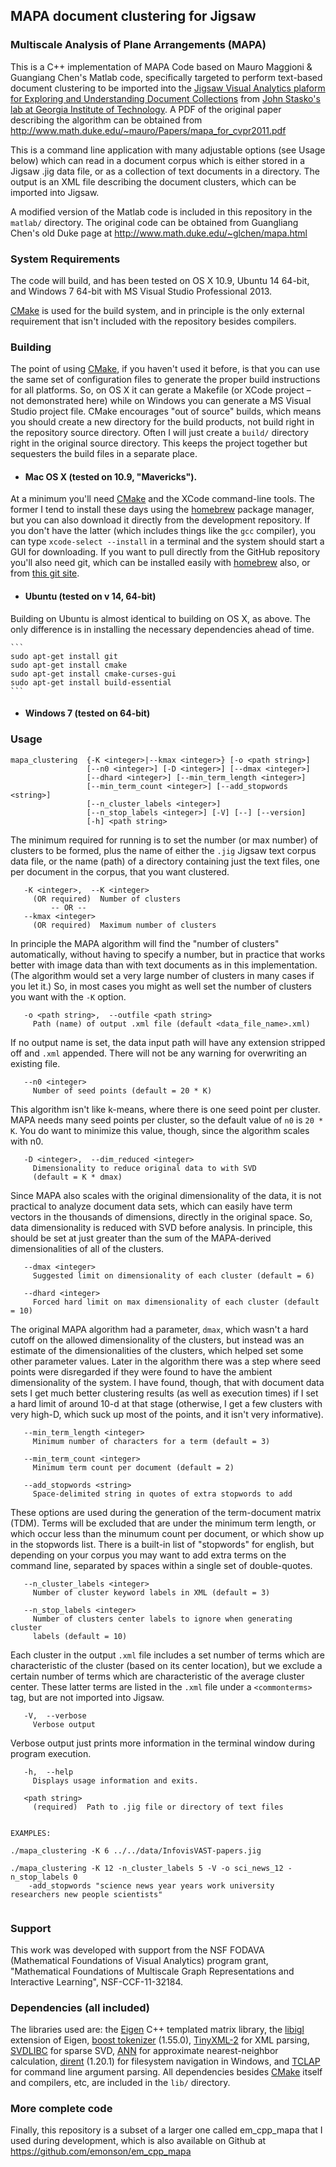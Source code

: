 ## MAPA document clustering for Jigsaw

### Multiscale Analysis of Plane Arrangements (MAPA)

This is a C++ implementation of MAPA Code based on Mauro Maggioni & Guangiang Chen's 
Matlab code, specifically targeted to perform text-based document clustering to be
imported into the [Jigsaw Visual Analytics plaform for Exploring and Understanding 
Document Collections][Jigsaw] from [John Stasko's lab at Georgia Institute of Technology][Stasko].
A PDF of the original paper describing the algorithm can be obtained 
from http://www.math.duke.edu/~mauro/Papers/mapa_for_cvpr2011.pdf

This is a command line application with many adjustable options (see Usage below) which
can read in a document corpus which is either stored in a Jigsaw .jig data file, or as a 
collection of text documents in a directory. The output is an XML file describing the 
document clusters, which can be imported into Jigsaw.

A modified version of the Matlab code is included in this repository in
the `matlab/` directory. The original code can be obtained from
Guangliang Chen's old Duke page at http://www.math.duke.edu/~glchen/mapa.html

[Jigsaw]: http://www.cc.gatech.edu/gvu/ii/jigsaw/ "Jigsaw: Visual Analytics for Exploring and Understanding Document Collections"
[Stasko]: http://www.cc.gatech.edu/home/stasko/ "John Stasko's lab at Georgia Tech"


### System Requirements

The code will build, and has been tested on OS X 10.9, Ubuntu 14 64-bit, 
and Windows 7 64-bit with MS Visual Studio Professional 2013. 

[CMake][] is used for the build system, and in principle 
is the only external requirement that isn't included with the repository 
besides compilers.


### Building

The point of using [CMake][], if you haven't used it before, is that you can use the
same set of configuration files to generate the proper build instructions for all
platforms. So, on OS X it can gerate a Makefile (or XCode project – not demonstrated here)
while on Windows you can generate a MS Visual Studio project file. CMake encourages 
"out of source" builds, which means you should create a new directory for the build
products, not build right in the repository source directory. Often I will just create
a `build/` directory right in the original source directory. This keeps the project together
but sequesters the build files in a separate place.

- #### Mac OS X (tested on 10.9, "Mavericks"). 
At a minimum you'll need [CMake][] and the XCode command-line tools. 
The former I tend to install these days using the [homebrew][]
package manager, but you can also download it directly from the development repository.
If you don't have the latter (which includes things like the `gcc` compiler), you can
type `xcode-select --install` in a terminal and the system should start a GUI for downloading.
If you want to pull directly from the GitHub repository you'll also need git, which
can be installed easily with [homebrew][] also, or from [this git site][git].

- #### Ubuntu (tested on v 14, 64-bit)
Building on Ubuntu is almost identical to building on OS X, as above. The only difference
is in installing the necessary dependencies ahead of time.

    ```
    sudo apt-get install git
    sudo apt-get install cmake
    sudo apt-get install cmake-curses-gui
    sudo apt-get install build-essential
    ```

- #### Windows 7 (tested on 64-bit)


[homebrew]: http://brew.sh/ "homebrew"
[git]: http://git-scm.com/ "git"


### Usage

```
mapa_clustering  {-K <integer>|--kmax <integer>} [-o <path string>]
                 [--n0 <integer>] [-D <integer>] [--dmax <integer>]
                 [--dhard <integer>] [--min_term_length <integer>]
                 [--min_term_count <integer>] [--add_stopwords <string>] 
                 [--n_cluster_labels <integer>]
                 [--n_stop_labels <integer>] [-V] [--] [--version]
                 [-h] <path string>
```

The minimum required for running is to set the number (or max number) of clusters
to be formed, plus the name of either the `.jig` Jigsaw text corpus data file, or the
name (path) of a directory containing just the text files, one per document in the corpus,
that you want clustered.

```
   -K <integer>,  --K <integer>
     (OR required)  Number of clusters
         -- OR --
   --kmax <integer>
     (OR required)  Maximum number of clusters
```

In principle the MAPA algorithm will find the "number of clusters" automatically, without
having to specify a number, but in practice that works better with image data than with
text documents as in this implementation. (The algorithm would set a very large number
of clusters in many cases if you let it.) So, in most cases you might as well set the number
of clusters you want with the `-K` option.

```
   -o <path string>,  --outfile <path string>
     Path (name) of output .xml file (default <data_file_name>.xml)
```

If no output name is set, the data input path will have any extension stripped off and 
`.xml` appended. There will not be any warning for overwriting an existing file.

```
   --n0 <integer>
     Number of seed points (default = 20 * K)
```

This algorithm isn't like k-means, where there is one seed point per cluster. MAPA needs
many seed points per cluster, so the default value of `n0` is `20 * K`. You do want to minimize
this value, though, since the algorithm scales with n0.

```
   -D <integer>,  --dim_reduced <integer>
     Dimensionality to reduce original data to with SVD 
     (default = K * dmax)
```

Since MAPA also scales with the original dimensionality of the data, it is not practical
to analyze document data sets, which can easily have term vectors in the thousands of
dimensions, directly in the original space. So, data dimensionality is reduced with SVD
before analysis. In principle, this should be set at just greater than the sum of the 
MAPA-derived dimensionalities of all of the clusters.

```
   --dmax <integer>
     Suggested limit on dimensionality of each cluster (default = 6)

   --dhard <integer>
     Forced hard limit on max dimensionality of each cluster (default = 10)
```

The original MAPA algorithm had a parameter, `dmax`, which wasn't a hard cutoff on the 
allowed dimensionality of the clusters, but instead was an estimate of the dimensionalities
of the clusters, which helped set some other parameter values. Later in the algorithm
there was a step where seed points were disregarded if they were found to have the ambient
dimensionality of the system. I have found, though, that with document data sets I get
much better clustering results (as well as execution times) if I set a hard limit of around
10-d at that stage (otherwise, I get a few clusters with very high-D, which suck up most
of the points, and it isn't very informative).

```
   --min_term_length <integer>
     Minimum number of characters for a term (default = 3)

   --min_term_count <integer>
     Minimum term count per document (default = 2)

   --add_stopwords <string>
     Space-delimited string in quotes of extra stopwords to add
```

These options are used during the generation of the term-document matrix (TDM). Terms
will be excluded that are under the minimum term length, or which occur less than the 
minumum count per document, or which show up in the stopwords list. There is a built-in
list of "stopwords" for english, but depending on your corpus you may want to add extra
terms on the command line, separated by spaces within a single set of double-quotes.

```
   --n_cluster_labels <integer>
     Number of cluster keyword labels in XML (default = 3)

   --n_stop_labels <integer>
     Number of clusters center labels to ignore when generating cluster
     labels (default = 10)
```

Each cluster in the output `.xml` file includes a set number of terms which are 
characteristic of the cluster (based on its center location), but we exclude a certain
number of terms which are characteristic of the average cluster center. These latter
terms are listed in the `.xml` file under a `<commonterms>` tag, but are not imported
into Jigsaw.

```
   -V,  --verbose
     Verbose output
```

Verbose output just prints more information in the terminal window during program
execution.

```
   -h,  --help
     Displays usage information and exits.

   <path string>
     (required)  Path to .jig file or directory of text files


EXAMPLES:

./mapa_clustering -K 6 ../../data/InfovisVAST-papers.jig

./mapa_clustering -K 12 -n_cluster_labels 5 -V -o sci_news_12 -n_stop_labels 0 
    -add_stopwords "science news year years work university researchers new people scientists"
    
```

### Support

This work was developed with support from the NSF FODAVA (Mathematical Foundations
of Visual Analytics) program grant, "Mathematical Foundations of Multiscale Graph Representations 
and Interactive Learning", NSF-CCF-11-32184. 


### Dependencies (all included)

The libraries used are: the [Eigen][] C++ templated matrix library, 
the [libigl][] extension of Eigen, 
[boost tokenizer][] (1.55.0), [TinyXML-2][] for XML parsing, 
[SVDLIBC][] for sparse SVD, [ANN][] for approximate nearest-neighbor calculation, 
[dirent][] (1.20.1) for filesystem navigation in Windows, 
and [TCLAP][] for command line argument parsing. 
All dependencies besides [CMake][] itself and compilers, etc, are 
included in the `lib/` directory.

[Eigen]: http://eigen.tuxfamily.org/ "Eigen"
[libigl]: http://igl.ethz.ch/projects/libigl/ "libigl"
[boost tokenizer]: http://www.boost.org/doc/libs/1_55_0/libs/tokenizer/ "boost tokenizer"
[dirent]: http://softagalleria.net/dirent.php "dirent"
[TCLAP]: http://tclap.sourceforge.net/ "TCLAP"
[TinyXML-2]: http://www.grinninglizard.com/tinyxml2/ "TinyXML-2"
[CMake]: http://www.cmake.org/ "CMake"
[SVDLIBC]: http://tedlab.mit.edu/~dr/SVDLIBC/ "SVDLIBC"
[ANN]: http://www.cs.umd.edu/~mount/ANN/ "ANN"


### More complete code

Finally, this repository is a subset of a larger one called em_cpp_mapa that
I used during development, which is also available on Github at
https://github.com/emonson/em_cpp_mapa

